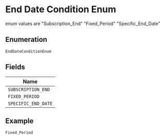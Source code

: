 
# End Date Condition Enum

enum values are "Subscription_End" "Fixed_Period" "Specific_End_Date"

## Enumeration

`EndDateConditionEnum`

## Fields

| Name |
|  --- |
| `SUBSCRIPTION_END` |
| `FIXED_PERIOD` |
| `SPECIFIC_END_DATE` |

## Example

```
Fixed_Period
```


